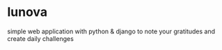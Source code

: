 # lunova
simple web application with python &amp; django to note your gratitudes and create daily challenges
